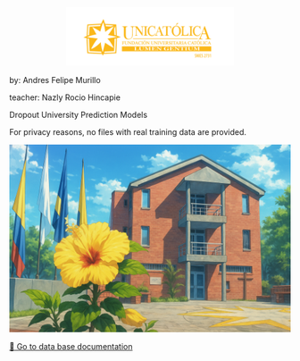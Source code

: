 <p align="center">
  <img src="./predictive_models/docs/_static/images/logo_unicatolica.png" alt="Mi imagen" width="300">
</p>

by: Andres Felipe Murillo

teacher: Nazly Rocio Hincapie

Dropout University Prediction Models

For privacy reasons, no files with real training data are provided.


<p align="center">
  <img src="./predictive_models/docs/_static/images/Unicatolica%20imagen.png" alt="Mi imagen"S>
</p>


[💾 Go to data base documentation](https://dbdocs.io/anfehumu2.0/Unicatolica)
